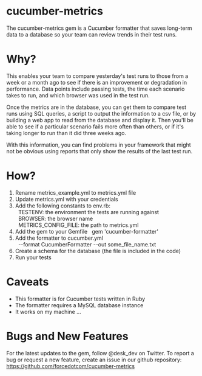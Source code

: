 cucumber-metrics
================

The cucumber-metrics gem is a Cucumber formatter that saves long-term data to
a database so your team can review trends in their test runs.

Why?
====

This enables your team to compare yesterday's test runs to those from a week
or a month ago to see if there is an improvement or degradation in performance.
Data points include passing tests, the time each scenario takes to run, and
which browser was used in the test run.

Once the metrics are in the database, you can get them to compare test runs
using SQL queries, a script to output the information to a csv file, or by
building a web app to read from the database and display it. Then you'll be
able to see if a particular scenario fails more often than others, or if it's
taking longer to run than it did three weeks ago.

With this information, you can find problems in your framework that might not
be obvious using reports that only show the results of the last test run.

How?
====

1. Rename metrics_example.yml to metrics.yml file
2. Update metrics.yml with your credentials
3. Add the following constants to env.rb:  
&nbsp;&nbsp;TESTENV: the environment the tests are running against  
&nbsp;&nbsp;BROWSER: the browser name  
&nbsp;&nbsp;METRICS_CONFIG_FILE: the path to metrics.yml
4. Add the gem to your Gemfile
&nbsp;&nbsp;gem 'cucumber-formatter'
5. Add the formatter to cucumber.yml  
&nbsp;&nbsp;--format CucumberFormatter --out some_file_name.txt
6. Create a schema for the database (the file is included in the code)
7. Run your tests

Caveats
===

* This formatter is for Cucumber tests written in Ruby
* The formatter requires a MySQL database instance
* It works on my machine ...

Bugs and New Features
===

For the latest updates to the gem, follow @desk_dev on Twitter. To report a
bug or request a new feature, create an issue in our github repository:
https://github.com/forcedotcom/cucumber-metrics